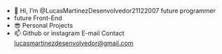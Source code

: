 - 👋 Hi, I’m @LucasMartinezDesenvolvedor21122007
  future programmer
- future Front-End
- 😎 Personal Projects
- 📫 Github or instagram
E-mail Contact lucasmartinezdesenvolvedor@gmail.com
